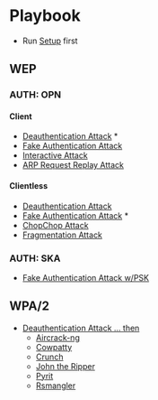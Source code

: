 # Playbook

* Run [Setup](./setup.md) first

## WEP

### AUTH: OPN

#### Client

* [Deauthentication Attack](./attacks/wep/00-deauth.md) *
* [Fake Authentication Attack](./attacks/wep/01-fakeauth.md)
* [Interactive Attack](./attacks/wep/02-interactive.md)
* [ARP Request Replay Attack](./attacks/wep/03-arpreplay.md)

#### Clientless

* [Deauthentication Attack](./attacks/wep/00-deauth.md)
* [Fake Authentication Attack](./attacks/wep/01-fakeauth.md) *
* [ChopChop Attack](./attacks/wep/04-chopchop.md)
* [Fragmentation Attack](./attacks/wep/05-fragment.md)

### AUTH: SKA

* [Fake Authentication Attack w/PSK](./attacks/wep/01-fakeauthkey.md)

## WPA/2

* [Deauthentication Attack ... then](./attacks/wep/00-deauth.md)
    * [Aircrack-ng](./attacks/wpa/aircrack-ng.md)
    * [Cowpatty](./attacks/wpa/cowpatty.md)
    * [Crunch](./attacks/wpa/crunch.md)
    * [John the Ripper](./attacks/wpa/john-the-ripper.md)
    * [Pyrit](./attacks/wpa/pyrit.md)
    * [Rsmangler](./attacks/wpa/rsmangler.md)
